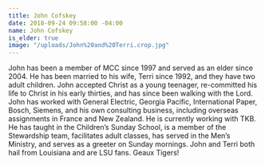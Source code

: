 ```yaml
---
title: John Cofskey
date: 2018-09-24 09:58:00 -04:00
name: John Cofskey
is_elder: true
image: "/uploads/John%20and%20Terri.crop.jpg"
---
```


John has been a member of MCC since 1997 and served as an elder since 2004. He has been married to his wife, Terri since 1992, and they have two adult children. John accepted Christ as a young teenager, re-committed his life to Christ in his early thirties, and has since been walking with the Lord. John has worked with General Electric, Georgia Pacific, International Paper, Bosch, Siemens, and his own consulting business, including overseas assignments in France and New Zealand. He is currently working with TKB. He has taught in the Children’s Sunday School, is a member of the Stewardship team, facilitates adult classes, has served in the Men’s Ministry, and serves as a greeter on Sunday mornings. John and Terri both hail from Louisiana and are LSU fans. Geaux Tigers!
